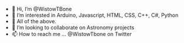 - 👋 Hi, I’m @WistowTBone
- 👀 I’m interested in Arduino, Javascript, HTML, CSS, C++, C#, Python
- 🌱 All of the above.
- 💞️ I’m looking to collaborate on Astronomy projects
- 📫 How to reach me ... @WistowTbone on Twitter

<!---
WistowTBone/WistowTBone is a ✨ special ✨ repository because its `README.md` (this file) appears on your GitHub profile.
You can click the Preview link to take a look at your changes.
--->

